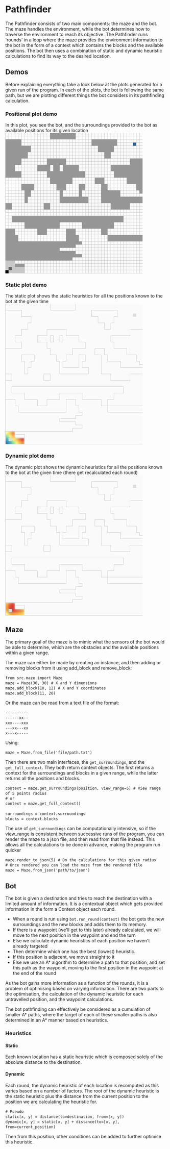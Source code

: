 # Pathfinder
The Pathfinder consists of two main components: the maze and the bot.
The maze handles the environment, while the bot determines how to traverse the environment to reach its objective.
The Pathfinder runs 'rounds' in a loop where the maze provides the environment information to the bot in the form of a context which contains the blocks and the available positions. The bot then uses a combination of static and dynamic heuristic calculations to find its way to the desired location.

## Demos
Before explaining everything take a look below at the plots generated for a given run of the program. In each of the plots, the bot is following the same path, but we are plotting different things the bot considers in its pathfinding calculation.

### Positional plot demo
In this plot, you see the bot, and the surroundings provided to the bot as available positions for its given location
![Position Demo](demo/demo_mp.gif)
### Static plot demo
The static plot shows the static heuristics for all the positions known to the bot at the given time
![Static Demo](demo/demo_sp.gif)
### Dynamic plot demo
The dynamic plot shows the dynamic heuristics for all the positions known to the bot at the given time (there get recalculated each round)
![Dynamic Demo](demo/demo_dp.gif)

## Maze
The primary goal of the maze is to mimic what the sensors of the bot would be able to determine, which are the obstacles and the available positions within a given range.

The maze can either be made by creating an instance, and then adding or removing blocks from it using add_block and remove_block:
```
from src.maze import Maze
maze = Maze(30, 30) # X and Y dimensions
maze.add_block(10, 12) # X and Y coordinates
maze.add_block(11, 20)
```
Or the maze can be read from a text file of the format:
```
----------
------xx--
xxx----xxx
---xx---xx
x---x-----
```
Using:
```
maze = Maze.from_file('file/path.txt')
```
Then there are two main interfaces, the `get_surroundings`, and the `get_full_context`. They both return context objects. The first returns a context for the surroundings and blocks in a given range, while the latter returns all the positions and blocks.
```
context = maze.get_surroundings(position, view_range=5) # View range of 5 points radius
# or
context = maze.get_full_context()

surroundings = context.surroundings
blocks = context.blocks
```
The use of `get_surroundings` can be computationally intensive, so if the view_range is consistent between successive runs of the program, you can render the maze to a json file, and then read from that file instead. This allows all the calculations to be done in advance, making the program run quicker
```
maze.render_to_json(5) # Do the calculations for this given radius
# Once rendered you can load the maze from the rendered file
maze = Maze.from_json('path/to/json')
```

## Bot
The bot is given a destination and tries to reach the destination with a limited amount of information. It is a contextual object which gets provided information in the form a Context object each round.
* When a round is run using `bot.run_round(context)` the bot gets the new surroundings and the new blocks and adds them to its memory.
* If there is a waypoint (we'll get to this later) already calculated, we will move to the next position in the waypoint and end the turn
* Else we calculate dynamic heuristics of each position we haven't already targeted
* Then determine which one has the best (lowest) heuristic.
* If this position is adjacent, we move straight to it
* Else we use an A* algorithm to determine a path to that position, and set this path as the waypoint, moving to the first position in the waypoint at the end of the round

As the bot gains more information as a function of the rounds, it is a problem of optimising based on varying information. There are two parts to the optimisation, the calculation of the dynamic heuristic for each untravelled position, and the waypoint calculations.

The bot pathfinding can effectively be considered as a cumulation of smaller A* paths, where the target of each of these smaller paths is also determined in an A* manner based on heuristics.

### Heuristics
#### Static
Each known location has a static heuristic which is composed solely of the absolute distance to the destination.
#### Dynamic
Each round, the dynamic heuristic of each location is recomputed as this varies based on a number of factors. The root of the dynamic heuristic is the static heuristic plus the distance from the current position to the position we are calculating the heuristic for.
```
# Pseudo
static[x, y] = distance(to=destination, from=[x, y])
dynamic[x, y] = static[x, y] + distance(to=[x, y], from=current_position)
```
Then from this position, other conditions can be added to further optimise this heuristic.
